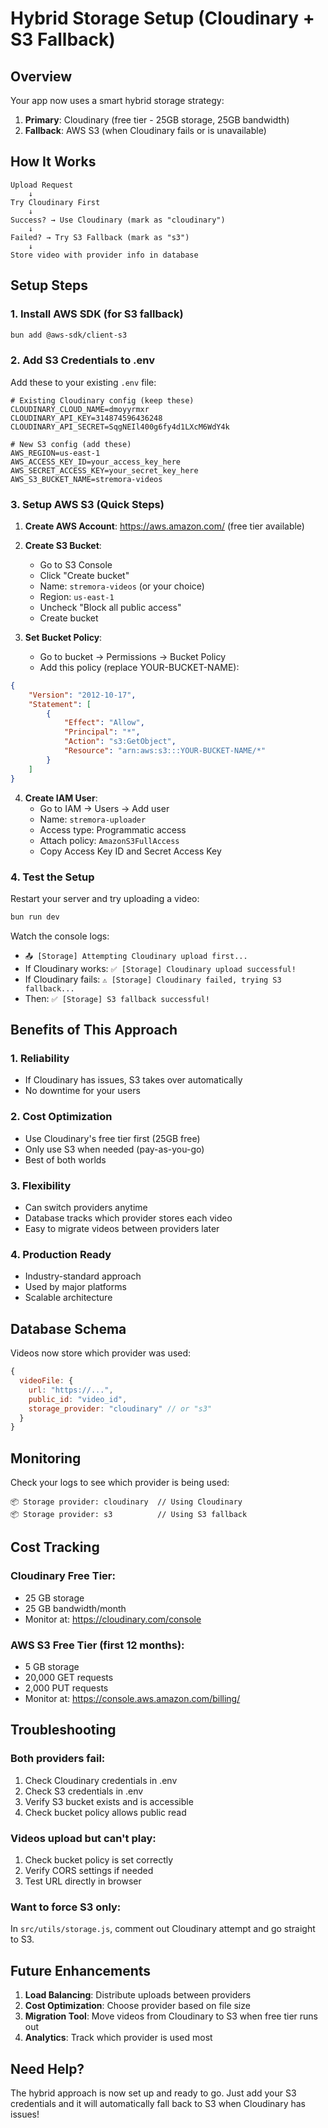 # Hybrid Storage Setup (Cloudinary + S3 Fallback)

## Overview

Your app now uses a smart hybrid storage strategy:
1. **Primary**: Cloudinary (free tier - 25GB storage, 25GB bandwidth)
2. **Fallback**: AWS S3 (when Cloudinary fails or is unavailable)

## How It Works

```
Upload Request
    ↓
Try Cloudinary First
    ↓
Success? → Use Cloudinary (mark as "cloudinary")
    ↓
Failed? → Try S3 Fallback (mark as "s3")
    ↓
Store video with provider info in database
```

## Setup Steps

### 1. Install AWS SDK (for S3 fallback)

```bash
bun add @aws-sdk/client-s3
```

### 2. Add S3 Credentials to .env

Add these to your existing `.env` file:

```env
# Existing Cloudinary config (keep these)
CLOUDINARY_CLOUD_NAME=dmoyyrmxr
CLOUDINARY_API_KEY=314874596436248
CLOUDINARY_API_SECRET=SqgNEIl400g6fy4d1LXcM6WdY4k

# New S3 config (add these)
AWS_REGION=us-east-1
AWS_ACCESS_KEY_ID=your_access_key_here
AWS_SECRET_ACCESS_KEY=your_secret_key_here
AWS_S3_BUCKET_NAME=stremora-videos
```

### 3. Setup AWS S3 (Quick Steps)

1. **Create AWS Account**: https://aws.amazon.com/ (free tier available)

2. **Create S3 Bucket**:
   - Go to S3 Console
   - Click "Create bucket"
   - Name: `stremora-videos` (or your choice)
   - Region: `us-east-1`
   - Uncheck "Block all public access"
   - Create bucket

3. **Set Bucket Policy**:
   - Go to bucket → Permissions → Bucket Policy
   - Add this policy (replace YOUR-BUCKET-NAME):

```json
{
    "Version": "2012-10-17",
    "Statement": [
        {
            "Effect": "Allow",
            "Principal": "*",
            "Action": "s3:GetObject",
            "Resource": "arn:aws:s3:::YOUR-BUCKET-NAME/*"
        }
    ]
}
```

4. **Create IAM User**:
   - Go to IAM → Users → Add user
   - Name: `stremora-uploader`
   - Access type: Programmatic access
   - Attach policy: `AmazonS3FullAccess`
   - Copy Access Key ID and Secret Access Key

### 4. Test the Setup

Restart your server and try uploading a video:

```bash
bun run dev
```

Watch the console logs:
- `📤 [Storage] Attempting Cloudinary upload first...`
- If Cloudinary works: `✅ [Storage] Cloudinary upload successful!`
- If Cloudinary fails: `⚠️ [Storage] Cloudinary failed, trying S3 fallback...`
- Then: `✅ [Storage] S3 fallback successful!`

## Benefits of This Approach

### 1. **Reliability**
- If Cloudinary has issues, S3 takes over automatically
- No downtime for your users

### 2. **Cost Optimization**
- Use Cloudinary's free tier first (25GB free)
- Only use S3 when needed (pay-as-you-go)
- Best of both worlds

### 3. **Flexibility**
- Can switch providers anytime
- Database tracks which provider stores each video
- Easy to migrate videos between providers later

### 4. **Production Ready**
- Industry-standard approach
- Used by major platforms
- Scalable architecture

## Database Schema

Videos now store which provider was used:

```javascript
{
  videoFile: {
    url: "https://...",
    public_id: "video_id",
    storage_provider: "cloudinary" // or "s3"
  }
}
```

## Monitoring

Check your logs to see which provider is being used:

```
📦 Storage provider: cloudinary  // Using Cloudinary
📦 Storage provider: s3          // Using S3 fallback
```

## Cost Tracking

### Cloudinary Free Tier:
- 25 GB storage
- 25 GB bandwidth/month
- Monitor at: https://cloudinary.com/console

### AWS S3 Free Tier (first 12 months):
- 5 GB storage
- 20,000 GET requests
- 2,000 PUT requests
- Monitor at: https://console.aws.amazon.com/billing/

## Troubleshooting

### Both providers fail:
1. Check Cloudinary credentials in .env
2. Check S3 credentials in .env
3. Verify S3 bucket exists and is accessible
4. Check bucket policy allows public read

### Videos upload but can't play:
1. Check bucket policy is set correctly
2. Verify CORS settings if needed
3. Test URL directly in browser

### Want to force S3 only:
In `src/utils/storage.js`, comment out Cloudinary attempt and go straight to S3.

## Future Enhancements

1. **Load Balancing**: Distribute uploads between providers
2. **Cost Optimization**: Choose provider based on file size
3. **Migration Tool**: Move videos from Cloudinary to S3 when free tier runs out
4. **Analytics**: Track which provider is used most

## Need Help?

The hybrid approach is now set up and ready to go. Just add your S3 credentials and it will automatically fall back to S3 when Cloudinary has issues!
